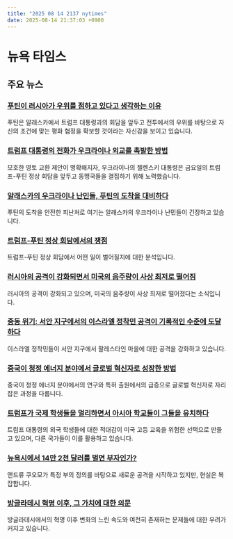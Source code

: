 ```yaml
---
title: "2025 08 14 2137 nytimes"
date: 2025-08-14 21:37:03 +0900
---
```


# 뉴욕 타임스
## 주요 뉴스
### [푸틴이 러시아가 우위를 점하고 있다고 생각하는 이유](https://www.nytimes.com/interactive/2025/08/14/world/europe/putin-russia-ukraine-war-resurgence.html)
푸틴은 알래스카에서 트럼프 대통령과의 회담을 앞두고 전투에서의 우위를 바탕으로 자신의 조건에 맞는 평화 협정을 확보할 것이라는 자신감을 보이고 있습니다.
### [트럼프 대통령의 전화가 우크라이나 외교를 촉발한 방법](https://www.nytimes.com/2025/08/14/world/europe/ukraine-russia-zelensky-diplomacy.html)
모호한 영토 교환 제안이 명확해지자, 우크라이나의 젤렌스키 대통령은 금요일의 트럼프-푸틴 정상 회담을 앞두고 동맹국들을 결집하기 위해 노력했습니다.
### [알래스카의 우크라이나 난민들, 푸틴의 도착을 대비하다](https://www.nytimes.com/2025/08/14/us/politics/putin-trump-alaska.html)
푸틴의 도착을 안전한 피난처로 여기는 알래스카의 우크라이나 난민들이 긴장하고 있습니다.
### [트럼프-푸틴 정상 회담에서의 쟁점](https://www.nytimes.com/article/putin-trump-summit-ukraine.html)
트럼프-푸틴 정상 회담에서 어떤 일이 벌어질지에 대한 분석입니다.
### [러시아의 공격이 강화되면서 미국의 음주량이 사상 최저로 떨어짐](https://www.nytimes.com/2025/08/14/podcasts/the-headlines/russia-ukraine-attacks-drinking-drops.html)
러시아의 공격이 강화되고 있으며, 미국의 음주량이 사상 최저로 떨어졌다는 소식입니다.
### [중동 위기: 서안 지구에서의 이스라엘 정착민 공격이 기록적인 수준에 도달하다](https://www.nytimes.com/2025/08/14/world/middleeast/west-bank-israel-settler-attacks.html)
이스라엘 정착민들이 서안 지구에서 팔레스타인 마을에 대한 공격을 강화하고 있습니다.
### [중국이 청정 에너지 분야에서 글로벌 혁신자로 성장한 방법](https://www.nytimes.com/2025/08/14/climate/china-clean-energy-patents.html)
중국이 청정 에너지 분야에서의 연구와 특허 출원에서의 급증으로 글로벌 혁신자로 자리 잡은 과정을 다룹니다.
### [트럼프가 국제 학생들을 멀리하면서 아시아 학교들이 그들을 유치하다](https://www.nytimes.com/2025/08/14/business/us-international-students-trump.html)
트럼프 대통령의 외국 학생들에 대한 적대감이 미국 고등 교육을 위험한 선택으로 만들고 있으며, 다른 국가들이 이를 활용하고 있습니다.
### [뉴욕시에서 14만 2천 달러를 벌면 부자인가?](https://www.nytimes.com/2025/08/14/nyregion/who-is-rich-new-york-city.html)
앤드류 쿠오모가 특정 부의 정의를 바탕으로 새로운 공격을 시작하고 있지만, 현실은 복잡합니다.
### [방글라데시 혁명 이후, 그 가치에 대한 의문](https://www.nytimes.com/2025/08/14/world/asia/bangladesh-revolution-sheikh-hasina.html)
방글라데시에서의 혁명 이후 변화의 느린 속도와 여전히 존재하는 문제들에 대한 우려가 커지고 있습니다.